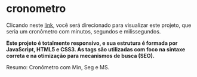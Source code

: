 # cronometro
Clicando neste <a href="https://thiago-tsg.github.io/cronometro/html/" target="_blank">link</a>, você será direcionado para visualizar este projeto, que seria um cronômetro com minutos, segundos e milissegundos.

<strong>Este projeto é totalmente responsivo, e sua estrutura é formada por JavaScript, HTML5 e CSS3.
As tags são utilizadas com foco na sintaxe correta e na otimização para mecanismos de busca (SEO).</strong>

Resumo: Cronômetro com Min, Seg e MS.
